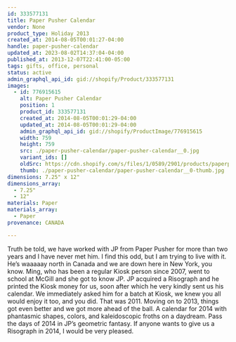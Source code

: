 ```yaml
---
id: 333577131
title: Paper Pusher Calendar
vendor: None
product_type: Holiday 2013
created_at: 2014-08-05T00:01:27-04:00
handle: paper-pusher-calendar
updated_at: 2023-08-02T14:37:04-04:00
published_at: 2013-12-07T22:41:00-05:00
tags: gifts, office, personal
status: active
admin_graphql_api_id: gid://shopify/Product/333577131
images:
  - id: 776915615
    alt: Paper Pusher Calendar
    position: 1
    product_id: 333577131
    created_at: 2014-08-05T00:01:29-04:00
    updated_at: 2014-08-05T00:01:29-04:00
    admin_graphql_api_id: gid://shopify/ProductImage/776915615
    width: 759
    height: 759
    src: ./paper-pusher-calendar/paper-pusher-calendar__0.jpg
    variant_ids: []
    oldSrc: https://cdn.shopify.com/s/files/1/0589/2901/products/paperpucal.jpeg?v=1407211289
    thumb: ./paper-pusher-calendar/paper-pusher-calendar__0-thumb.jpg
dimensions: 7.25" x 12"
dimensions_array:
  - 7.25"
  - 12"
materials: Paper
materials_array:
  - Paper
provenance: CANADA

---
```


Truth be told, we have worked with JP from Paper Pusher for more than two years and I have never met him. I find this odd, but I am trying to live with it. He’s waaaaay north in Canada and we are down here in New York, you know. Ming, who has been a regular Kiosk person since 2007, went to school at McGill and she got to know JP. JP acquired a Risograph and he printed the Kiosk money for us, soon after which he very kindly sent us his calendar. We immediately asked him for a batch at Kiosk, we knew you all would enjoy it too, and you did. That was 2011. Moving on to 2013, things got even better and we got more ahead of the ball. A calendar for 2014 with phantasmic shapes, colors, and kaleidoscopic froths on a daydream. Pass the days of 2014 in JP’s geometric fantasy. If anyone wants to give us a Risograph in 2014, I would be very pleased.